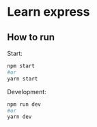 # Learn express

## How to run

Start:

```sh
npm start
#or
yarn start
```

Development:

```sh
npm run dev
#or
yarn dev
```
